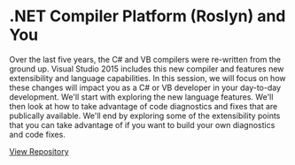 # .NET Compiler Platform (Roslyn) and You 

Over the last five years, the C# and VB compilers were re-written from the ground up. Visual Studio 2015 includes this new compiler and features new extensibility and language capabilities. In this session, we will focus on how these changes will impact you as a C# or VB developer in your day-to-day development. We'll start with exploring the new language features. We'll then look at how to take advantage of code diagnostics and fixes that are publically available. We'll end by exploring some of the extensibility points that you can take advantage of if you want to build your own diagnostics and code fixes.

[View Repository](https://github.com/jwooley/RoslynAndYou)